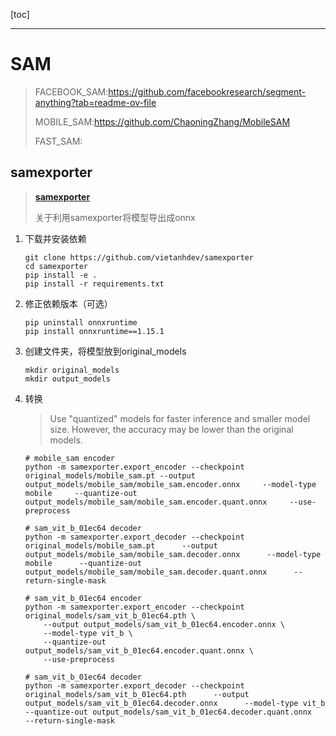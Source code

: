 [toc]

---

# SAM

> FACEBOOK_SAM:https://github.com/facebookresearch/segment-anything?tab=readme-ov-file
>
> MOBILE_SAM:https://github.com/ChaoningZhang/MobileSAM
>
> FAST_SAM:

##  samexporter

>  **[samexporter](https://github.com/vietanhdev/samexporter)**
>
> 关于利用samexporter将模型导出成onnx

1. 下载并安装依赖

   ```shell
   git clone https://github.com/vietanhdev/samexporter
   cd samexporter
   pip install -e .
   pip install -r requirements.txt
   ```

2. 修正依赖版本（可选）

   ```shell
   pip uninstall onnxruntime
   pip install onnxruntime==1.15.1
   ```

3. 创建文件夹，将模型放到original_models

   ```shell
   mkdir original_models
   mkdir output_models
   ```

4. 转换 

   > Use "quantized" models for faster inference and smaller model size. However, the accuracy may be lower than the original models.

   ```shell
   # mobile_sam encoder
   python -m samexporter.export_encoder --checkpoint original_models/mobile_sam.pt --output output_models/mobile_sam/mobile_sam.encoder.onnx     --model-type mobile     --quantize-out output_models/mobile_sam/mobile_sam.encoder.quant.onnx     --use-preprocess
       
   # sam_vit_b_01ec64 decoder
   python -m samexporter.export_decoder --checkpoint original_models/mobile_sam.pt      --output output_models/mobile_sam/mobile_sam.decoder.onnx      --model-type mobile      --quantize-out output_models/mobile_sam/mobile_sam.decoder.quant.onnx      --return-single-mask
       
   # sam_vit_b_01ec64 encoder
   python -m samexporter.export_encoder --checkpoint original_models/sam_vit_b_01ec64.pth \
       --output output_models/sam_vit_b_01ec64.encoder.onnx \
       --model-type vit_b \
       --quantize-out output_models/sam_vit_b_01ec64.encoder.quant.onnx \
       --use-preprocess
       
   # sam_vit_b_01ec64 decoder
   python -m samexporter.export_decoder --checkpoint original_models/sam_vit_b_01ec64.pth      --output output_models/sam_vit_b_01ec64.decoder.onnx      --model-type vit_b      --quantize-out output_models/sam_vit_b_01ec64.decoder.quant.onnx      --return-single-mask
   ```